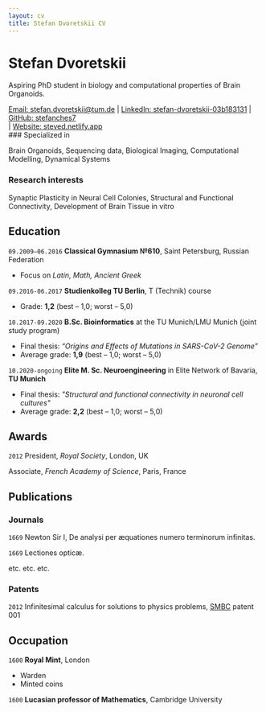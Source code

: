 ```yaml
---
layout: cv
title: Stefan Dvoretskii CV
---
```

# Stefan Dvoretskii
Aspiring PhD student in biology and computational properties of Brain Organoids.

<div id="webaddress">
<a href="stefan.dvoretskii@tum.de">Email: stefan.dvoretskii@tum.de</a>
| <a href="http://linkedin.com/stefan-dvoretskii-03b183131">LinkedIn: stefan-dvoretskii-03b183131</a>
  | <a href="https://github.com/stefanches7">GitHub: stefanches7</a>
 </div>
<div id="website">
  | <a href="https://steved.netlify.app">Website: steved.netlify.app</a>
</div>
### Specialized in

Brain Organoids, Sequencing data, Biological Imaging, Computational Modelling, Dynamical Systems


### Research interests

Synaptic Plasticity in Neural Cell Colonies, Structural and Functional Connectivity, Development of Brain Tissue in vitro


## Education

`09.2009–06.2016`
__Classical Gymnasium №610__, Saint Petersburg, Russian Federation
- Focus on _Latin, Math, Ancient Greek_

`09.2016-06.2017`
__Studienkolleg TU Berlin__, T (Technik) course
- Grade: __1,2__ (best – 1,0; worst – 5,0)

`10.2017-09.2020`
__B.Sc. Bioinformatics__ at the TU Munich/LMU Munich (joint study program)
- Final thesis: _“Origins and Effects of Mutations in SARS-CoV-2 Genome”_
- Average grade: __1,9__ (best – 1,0; worst – 5,0)

`10.2020-ongoing`
__Elite M. Sc. Neuroengineering__ in Elite Network of Bavaria, __TU Munich__
- Final thesis: _"Structural and functional connectivity in neuronal cell cultures"_
- Average grade: __2,2__ (best – 1,0; worst – 5,0)


## Awards

`2012`
President, *Royal Society*, London, UK

Associate, *French Academy of Science*, Paris, France



## Publications

<!-- A list is also available [online](http://scholar.google.co.uk/citations?user=LTOTl0YAAAAJ) -->

### Journals

`1669`
Newton Sir I, De analysi per æquationes numero terminorum infinitas. 

`1669`
Lectiones opticæ.

etc. etc. etc.

### Patents

`2012`
Infinitesimal calculus for solutions to physics problems, [SMBC](http://www.techdirt.com/articles/20121011/09312820678/if-patents-had-been-around-time-newton.shtml) patent 001


## Occupation

`1600`
__Royal Mint__, London

- Warden
- Minted coins

`1600`
__Lucasian professor of Mathematics__, Cambridge University



<!-- ### Footer

Last updated: May 2013 -->


